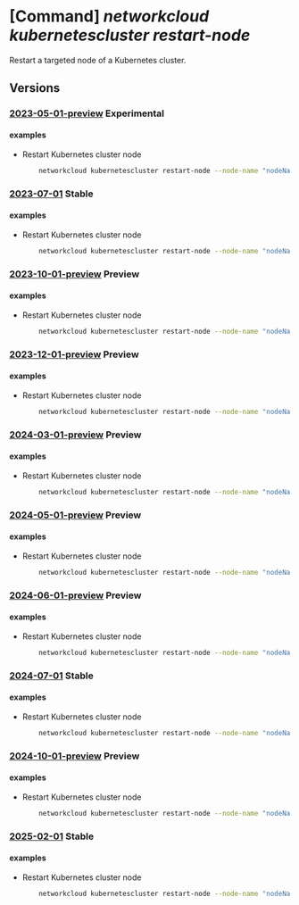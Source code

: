 # [Command] _networkcloud kubernetescluster restart-node_

Restart a targeted node of a Kubernetes cluster.

## Versions

### [2023-05-01-preview](/Resources/mgmt-plane/L3N1YnNjcmlwdGlvbnMve30vcmVzb3VyY2Vncm91cHMve30vcHJvdmlkZXJzL21pY3Jvc29mdC5uZXR3b3JrY2xvdWQva3ViZXJuZXRlc2NsdXN0ZXJzL3t9L3Jlc3RhcnRub2Rl/2023-05-01-preview.xml) **Experimental**

<!-- mgmt-plane /subscriptions/{}/resourcegroups/{}/providers/microsoft.networkcloud/kubernetesclusters/{}/restartnode 2023-05-01-preview -->

#### examples

- Restart Kubernetes cluster node
    ```bash
        networkcloud kubernetescluster restart-node --node-name "nodeName" --kubernetes-cluster-name "kubernetesClusterName" --resource-group "resourceGroupName"
    ```

### [2023-07-01](/Resources/mgmt-plane/L3N1YnNjcmlwdGlvbnMve30vcmVzb3VyY2Vncm91cHMve30vcHJvdmlkZXJzL21pY3Jvc29mdC5uZXR3b3JrY2xvdWQva3ViZXJuZXRlc2NsdXN0ZXJzL3t9L3Jlc3RhcnRub2Rl/2023-07-01.xml) **Stable**

<!-- mgmt-plane /subscriptions/{}/resourcegroups/{}/providers/microsoft.networkcloud/kubernetesclusters/{}/restartnode 2023-07-01 -->

#### examples

- Restart Kubernetes cluster node
    ```bash
        networkcloud kubernetescluster restart-node --node-name "nodeName" --kubernetes-cluster-name "kubernetesClusterName" --resource-group "resourceGroupName"
    ```

### [2023-10-01-preview](/Resources/mgmt-plane/L3N1YnNjcmlwdGlvbnMve30vcmVzb3VyY2Vncm91cHMve30vcHJvdmlkZXJzL21pY3Jvc29mdC5uZXR3b3JrY2xvdWQva3ViZXJuZXRlc2NsdXN0ZXJzL3t9L3Jlc3RhcnRub2Rl/2023-10-01-preview.xml) **Preview**

<!-- mgmt-plane /subscriptions/{}/resourcegroups/{}/providers/microsoft.networkcloud/kubernetesclusters/{}/restartnode 2023-10-01-preview -->

#### examples

- Restart Kubernetes cluster node
    ```bash
        networkcloud kubernetescluster restart-node --node-name "nodeName" --kubernetes-cluster-name "kubernetesClusterName" --resource-group "resourceGroupName"
    ```

### [2023-12-01-preview](/Resources/mgmt-plane/L3N1YnNjcmlwdGlvbnMve30vcmVzb3VyY2Vncm91cHMve30vcHJvdmlkZXJzL21pY3Jvc29mdC5uZXR3b3JrY2xvdWQva3ViZXJuZXRlc2NsdXN0ZXJzL3t9L3Jlc3RhcnRub2Rl/2023-12-01-preview.xml) **Preview**

<!-- mgmt-plane /subscriptions/{}/resourcegroups/{}/providers/microsoft.networkcloud/kubernetesclusters/{}/restartnode 2023-12-01-preview -->

#### examples

- Restart Kubernetes cluster node
    ```bash
        networkcloud kubernetescluster restart-node --node-name "nodeName" --kubernetes-cluster-name "kubernetesClusterName" --resource-group "resourceGroupName"
    ```

### [2024-03-01-preview](/Resources/mgmt-plane/L3N1YnNjcmlwdGlvbnMve30vcmVzb3VyY2Vncm91cHMve30vcHJvdmlkZXJzL21pY3Jvc29mdC5uZXR3b3JrY2xvdWQva3ViZXJuZXRlc2NsdXN0ZXJzL3t9L3Jlc3RhcnRub2Rl/2024-03-01-preview.xml) **Preview**

<!-- mgmt-plane /subscriptions/{}/resourcegroups/{}/providers/microsoft.networkcloud/kubernetesclusters/{}/restartnode 2024-03-01-preview -->

#### examples

- Restart Kubernetes cluster node
    ```bash
        networkcloud kubernetescluster restart-node --node-name "nodeName" --kubernetes-cluster-name "kubernetesClusterName" --resource-group "resourceGroupName"
    ```

### [2024-05-01-preview](/Resources/mgmt-plane/L3N1YnNjcmlwdGlvbnMve30vcmVzb3VyY2Vncm91cHMve30vcHJvdmlkZXJzL21pY3Jvc29mdC5uZXR3b3JrY2xvdWQva3ViZXJuZXRlc2NsdXN0ZXJzL3t9L3Jlc3RhcnRub2Rl/2024-05-01-preview.xml) **Preview**

<!-- mgmt-plane /subscriptions/{}/resourcegroups/{}/providers/microsoft.networkcloud/kubernetesclusters/{}/restartnode 2024-05-01-preview -->

#### examples

- Restart Kubernetes cluster node
    ```bash
        networkcloud kubernetescluster restart-node --node-name "nodeName" --kubernetes-cluster-name "kubernetesClusterName" --resource-group "resourceGroupName"
    ```

### [2024-06-01-preview](/Resources/mgmt-plane/L3N1YnNjcmlwdGlvbnMve30vcmVzb3VyY2Vncm91cHMve30vcHJvdmlkZXJzL21pY3Jvc29mdC5uZXR3b3JrY2xvdWQva3ViZXJuZXRlc2NsdXN0ZXJzL3t9L3Jlc3RhcnRub2Rl/2024-06-01-preview.xml) **Preview**

<!-- mgmt-plane /subscriptions/{}/resourcegroups/{}/providers/microsoft.networkcloud/kubernetesclusters/{}/restartnode 2024-06-01-preview -->

#### examples

- Restart Kubernetes cluster node
    ```bash
        networkcloud kubernetescluster restart-node --node-name "nodeName" --kubernetes-cluster-name "kubernetesClusterName" --resource-group "resourceGroupName"
    ```

### [2024-07-01](/Resources/mgmt-plane/L3N1YnNjcmlwdGlvbnMve30vcmVzb3VyY2Vncm91cHMve30vcHJvdmlkZXJzL21pY3Jvc29mdC5uZXR3b3JrY2xvdWQva3ViZXJuZXRlc2NsdXN0ZXJzL3t9L3Jlc3RhcnRub2Rl/2024-07-01.xml) **Stable**

<!-- mgmt-plane /subscriptions/{}/resourcegroups/{}/providers/microsoft.networkcloud/kubernetesclusters/{}/restartnode 2024-07-01 -->

#### examples

- Restart Kubernetes cluster node
    ```bash
        networkcloud kubernetescluster restart-node --node-name "nodeName" --kubernetes-cluster-name "kubernetesClusterName" --resource-group "resourceGroupName"
    ```

### [2024-10-01-preview](/Resources/mgmt-plane/L3N1YnNjcmlwdGlvbnMve30vcmVzb3VyY2Vncm91cHMve30vcHJvdmlkZXJzL21pY3Jvc29mdC5uZXR3b3JrY2xvdWQva3ViZXJuZXRlc2NsdXN0ZXJzL3t9L3Jlc3RhcnRub2Rl/2024-10-01-preview.xml) **Preview**

<!-- mgmt-plane /subscriptions/{}/resourcegroups/{}/providers/microsoft.networkcloud/kubernetesclusters/{}/restartnode 2024-10-01-preview -->

#### examples

- Restart Kubernetes cluster node
    ```bash
        networkcloud kubernetescluster restart-node --node-name "nodeName" --kubernetes-cluster-name "kubernetesClusterName" --resource-group "resourceGroupName"
    ```

### [2025-02-01](/Resources/mgmt-plane/L3N1YnNjcmlwdGlvbnMve30vcmVzb3VyY2Vncm91cHMve30vcHJvdmlkZXJzL21pY3Jvc29mdC5uZXR3b3JrY2xvdWQva3ViZXJuZXRlc2NsdXN0ZXJzL3t9L3Jlc3RhcnRub2Rl/2025-02-01.xml) **Stable**

<!-- mgmt-plane /subscriptions/{}/resourcegroups/{}/providers/microsoft.networkcloud/kubernetesclusters/{}/restartnode 2025-02-01 -->

#### examples

- Restart Kubernetes cluster node
    ```bash
        networkcloud kubernetescluster restart-node --node-name "nodeName" --kubernetes-cluster-name "kubernetesClusterName" --resource-group "resourceGroupName"
    ```
